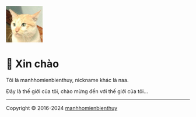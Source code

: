 <img src="meow.webp" width="100" height="100" alt="manhhomienbienthuy">

# 👋 Xin chào

Tôi là manhhomienbienthuy, nickname khác là naa.

Đây là thế giới của tôi, chào mừng đến với thế giới của tôi...

---

Copyright © 2016-2024 [manhhomienbienthuy](https://manhhomienbienthuy.github.io/)

